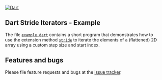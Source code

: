 [![Dart](https://github.com/simphotonics/stride/actions/workflows/dart.yml/badge.svg)](https://github.com/simphotonics/stride/actions/workflows/dart.yml)

## Dart Stride Iterators - Example
The file [`example.dart`][example.dart] contains a short program that demonstrates how to use the extension method [`stride`][stride-method] to iterate the elements of a (flattened) 2D array using a custom step size and start index.


## Features and bugs
Please file feature requests and bugs at the [issue tracker].

[issue tracker]: https://github.com/simphotonics/stride/issues

[example.dart]: https://github.com/simphotonics/stride/blob/master/example/bin/example.dart

[stride-method]: https://pub.dev/documentation/stride/latest/stride/Stride/stride.html